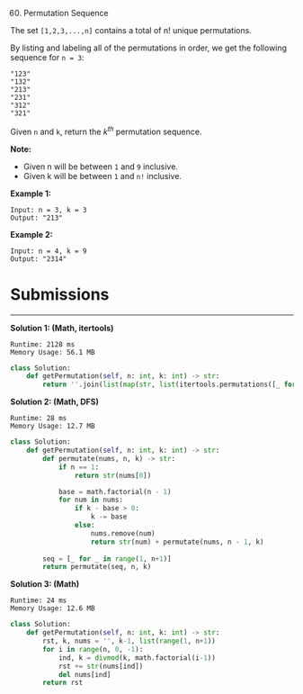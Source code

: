 60. Permutation Sequence

The set `[1,2,3,...,n]` contains a total of n! unique permutations.

By listing and labeling all of the permutations in order, we get the following sequence for `n = 3`:
```
"123"
"132"
"213"
"231"
"312"
"321"
```
Given `n` and `k`, return the $k^{th}$ permutation sequence.


**Note:**

* Given n will be between `1` and `9` inclusive.
* Given k will be between `1` and `n!` inclusive.

**Example 1:**
```
Input: n = 3, k = 3
Output: "213"
```

**Example 2:**
```
Input: n = 4, k = 9
Output: "2314"
```

# Submissions
---
**Solution 1: (Math, itertools)**
```
Runtime: 2128 ms
Memory Usage: 56.1 MB
```
```python
class Solution:    
    def getPermutation(self, n: int, k: int) -> str:
        return ''.join(list(map(str, list(itertools.permutations([_ for _ in range(1, n+1)]))[k-1])))
```

**Solution 2: (Math, DFS)**
```
Runtime: 28 ms
Memory Usage: 12.7 MB
```
```python
class Solution:    
    def getPermutation(self, n: int, k: int) -> str:
        def permutate(nums, n, k) -> str:
            if n == 1:
                return str(nums[0])

            base = math.factorial(n - 1)
            for num in nums:
                if k - base > 0:
                    k -= base
                else:
                    nums.remove(num)
                    return str(num) + permutate(nums, n - 1, k)
                
        seq = [_ for _ in range(1, n+1)]
        return permutate(seq, n, k)
```

**Solution 3: (Math)**
```
Runtime: 24 ms
Memory Usage: 12.6 MB
```
```python
class Solution:    
    def getPermutation(self, n: int, k: int) -> str:
        rst, k, nums = '', k-1, list(range(1, n+1))
        for i in range(n, 0, -1):
            ind, k = divmod(k, math.factorial(i-1))
            rst += str(nums[ind])
            del nums[ind]
        return rst
```